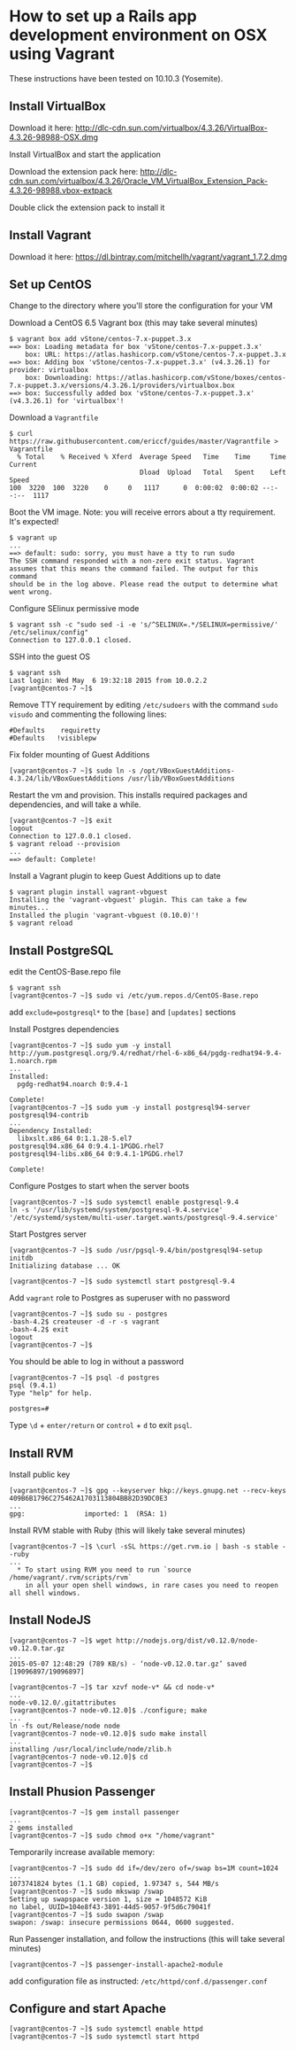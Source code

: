 # How to set up a Rails app development environment on OSX using Vagrant

These instructions have been tested on 10.10.3 (Yosemite).

## Install VirtualBox

Download it here: http://dlc-cdn.sun.com/virtualbox/4.3.26/VirtualBox-4.3.26-98988-OSX.dmg

Install VirtualBox and start the application

Download the extension pack here: http://dlc-cdn.sun.com/virtualbox/4.3.26/Oracle_VM_VirtualBox_Extension_Pack-4.3.26-98988.vbox-extpack

Double click the extension pack to install it

## Install Vagrant

Download it here: https://dl.bintray.com/mitchellh/vagrant/vagrant_1.7.2.dmg

## Set up CentOS

Change to the directory where you'll store the configuration for your VM

Download a CentOS 6.5 Vagrant box (this may take several minutes)

```
$ vagrant box add vStone/centos-7.x-puppet.3.x
==> box: Loading metadata for box 'vStone/centos-7.x-puppet.3.x'
    box: URL: https://atlas.hashicorp.com/vStone/centos-7.x-puppet.3.x
==> box: Adding box 'vStone/centos-7.x-puppet.3.x' (v4.3.26.1) for provider: virtualbox
    box: Downloading: https://atlas.hashicorp.com/vStone/boxes/centos-7.x-puppet.3.x/versions/4.3.26.1/providers/virtualbox.box
==> box: Successfully added box 'vStone/centos-7.x-puppet.3.x' (v4.3.26.1) for 'virtualbox'!
```

Download a `Vagrantfile`

```
$ curl https://raw.githubusercontent.com/ericcf/guides/master/Vagrantfile > Vagrantfile
  % Total    % Received % Xferd  Average Speed   Time    Time     Time  Current
                                 Dload  Upload   Total   Spent    Left  Speed
100  3220  100  3220    0     0   1117      0  0:00:02  0:00:02 --:--:--  1117
```

Boot the VM image. Note: you will receive errors about a tty requirement. It's expected!

```
$ vagrant up
...
==> default: sudo: sorry, you must have a tty to run sudo
The SSH command responded with a non-zero exit status. Vagrant
assumes that this means the command failed. The output for this command
should be in the log above. Please read the output to determine what
went wrong.
```

Configure SElinux permissive mode

```
$ vagrant ssh -c "sudo sed -i -e 's/^SELINUX=.*/SELINUX=permissive/' /etc/selinux/config"
Connection to 127.0.0.1 closed.
```

SSH into the guest OS

```
$ vagrant ssh
Last login: Wed May  6 19:32:18 2015 from 10.0.2.2
[vagrant@centos-7 ~]$
```

Remove TTY requirement by editing `/etc/sudoers` with the command `sudo visudo` and commenting the following lines:

```
#Defaults    requiretty
#Defaults   !visiblepw
```

Fix folder mounting of Guest Additions

```
[vagrant@centos-7 ~]$ sudo ln -s /opt/VBoxGuestAdditions-4.3.24/lib/VBoxGuestAdditions /usr/lib/VBoxGuestAdditions
```

Restart the vm and provision. This installs required packages and dependencies, and will take a while.

```
[vagrant@centos-7 ~]$ exit
logout
Connection to 127.0.0.1 closed.
$ vagrant reload --provision
...
==> default: Complete!
```

Install a Vagrant plugin to keep Guest Additions up to date

```
$ vagrant plugin install vagrant-vbguest
Installing the 'vagrant-vbguest' plugin. This can take a few minutes...
Installed the plugin 'vagrant-vbguest (0.10.0)'!
$ vagrant reload
```

## Install PostgreSQL

edit the CentOS-Base.repo file

```
$ vagrant ssh
[vagrant@centos-7 ~]$ sudo vi /etc/yum.repos.d/CentOS-Base.repo
```

add `exclude=postgresql*` to the `[base]` and `[updates]` sections

Install Postgres dependencies

```
[vagrant@centos-7 ~]$ sudo yum -y install http://yum.postgresql.org/9.4/redhat/rhel-6-x86_64/pgdg-redhat94-9.4-1.noarch.rpm
...
Installed:
  pgdg-redhat94.noarch 0:9.4-1

Complete!
[vagrant@centos-7 ~]$ sudo yum -y install postgresql94-server postgresql94-contrib
...
Dependency Installed:
  libxslt.x86_64 0:1.1.28-5.el7                           postgresql94.x86_64 0:9.4.1-1PGDG.rhel7                           postgresql94-libs.x86_64 0:9.4.1-1PGDG.rhel7

Complete!
```

Configure Postges to start when the server boots

```
[vagrant@centos-7 ~]$ sudo systemctl enable postgresql-9.4
ln -s '/usr/lib/systemd/system/postgresql-9.4.service' '/etc/systemd/system/multi-user.target.wants/postgresql-9.4.service'
```

Start Postgres server

```
[vagrant@centos-7 ~]$ sudo /usr/pgsql-9.4/bin/postgresql94-setup initdb
Initializing database ... OK

[vagrant@centos-7 ~]$ sudo systemctl start postgresql-9.4
```

Add `vagrant` role to Postgres as superuser with no password

```
[vagrant@centos-7 ~]$ sudo su - postgres
-bash-4.2$ createuser -d -r -s vagrant
-bash-4.2$ exit
logout
[vagrant@centos-7 ~]$
```

You should be able to log in without a password

```
[vagrant@centos-7 ~]$ psql -d postgres
psql (9.4.1)
Type "help" for help.

postgres=#
```

Type `\d` + `enter/return` or `control` + `d` to exit `psql`.

## Install RVM

Install public key

```
[vagrant@centos-7 ~]$ gpg --keyserver hkp://keys.gnupg.net --recv-keys 409B6B1796C275462A1703113804BB82D39DC0E3
...
gpg:               imported: 1  (RSA: 1)
```

Install RVM stable with Ruby (this will likely take several minutes)

```
[vagrant@centos-7 ~]$ \curl -sSL https://get.rvm.io | bash -s stable --ruby
...
  * To start using RVM you need to run `source /home/vagrant/.rvm/scripts/rvm`
    in all your open shell windows, in rare cases you need to reopen all shell windows.
```

## Install NodeJS

```
[vagrant@centos-7 ~]$ wget http://nodejs.org/dist/v0.12.0/node-v0.12.0.tar.gz
...
2015-05-07 12:48:29 (789 KB/s) - ‘node-v0.12.0.tar.gz’ saved [19096897/19096897]

[vagrant@centos-7 ~]$ tar xzvf node-v* && cd node-v*
...
node-v0.12.0/.gitattributes
[vagrant@centos-7 node-v0.12.0]$ ./configure; make
...
ln -fs out/Release/node node
[vagrant@centos-7 node-v0.12.0]$ sudo make install
...
installing /usr/local/include/node/zlib.h
[vagrant@centos-7 node-v0.12.0]$ cd
[vagrant@centos-7 ~]$
```

## Install Phusion Passenger

```
[vagrant@centos-7 ~]$ gem install passenger
...
2 gems installed
[vagrant@centos-7 ~]$ sudo chmod o+x "/home/vagrant"
```

Temporarily increase available memory:

```
[vagrant@centos-7 ~]$ sudo dd if=/dev/zero of=/swap bs=1M count=1024
...
1073741824 bytes (1.1 GB) copied, 1.97347 s, 544 MB/s
[vagrant@centos-7 ~]$ sudo mkswap /swap
Setting up swapspace version 1, size = 1048572 KiB
no label, UUID=104e8f43-3891-44d5-9057-9f5d6c79041f
[vagrant@centos-7 ~]$ sudo swapon /swap
swapon: /swap: insecure permissions 0644, 0600 suggested.

```

Run Passenger installation, and follow the instructions (this will take several minutes)

```
[vagrant@centos-7 ~]$ passenger-install-apache2-module
```

add configuration file as instructed: `/etc/httpd/conf.d/passenger.conf`

## Configure and start Apache

```
[vagrant@centos-7 ~]$ sudo systemctl enable httpd
[vagrant@centos-7 ~]$ sudo systemctl start httpd
````
